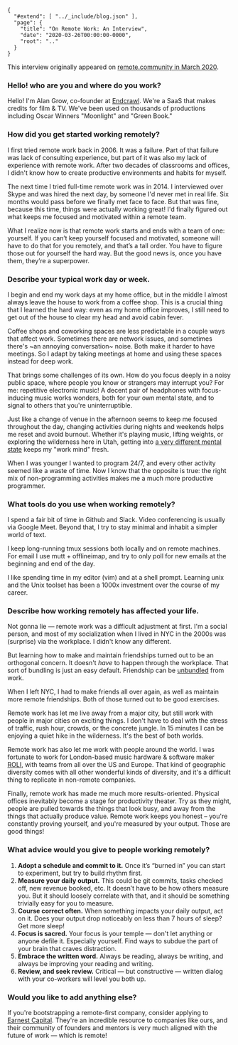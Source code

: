 
    {
      "#extend": [ "../_include/blog.json" ],
      "page": {
        "title": "On Remote Work: An Interview",
        "date": "2020-03-26T00:00:00-0000",
        "root": ".."
      }
    }

This interview originally appeared on [remote.community in March 2020](https://remoteworkers.community/interviews/3-alan-grow).

### Hello! who are you and where do you work?

Hello! I'm Alan Grow, co-founder at [Endcrawl](https://endcrawl.com). We're a SaaS that makes credits for film & TV. We've been used on thousands of productions including Oscar Winners "Moonlight" and "Green Book."

### How did you get started working remotely?

I first tried remote work back in 2006. It was a failure. Part of that failure was lack of consulting experience, but part of it was also my lack of experience with remote work. After two decades of classrooms and offices, I didn't know how to create productive environments and habits for myself.

The next time I tried full-time remote work was in 2014. I interviewed over Skype and was hired the next day, by someone I'd never met in real life. Six months would pass before we finally met face to face. But that was fine, because this time, things were actually working great! I'd finally figured out what keeps me focused and motivated within a remote team.

What I realize now is that remote work starts and ends with a team of one: yourself. If you can’t keep yourself focused and motivated, someone will have to do that for you remotely, and that’s a tall order. You have to figure those out for yourself the hard way. But the good news is, once you have them, they’re a superpower.

### Describe your typical work day or week.

I begin and end my work days at my home office, but in the middle I almost always leave the house to work from a coffee shop. This is a crucial thing that I learned the hard way: even as my home office improves, I still need to get out of the house to clear my head and avoid cabin fever.

Coffee shops and coworking spaces are less predictable in a couple ways that affect work. Sometimes there are network issues, and sometimes there's ~an annoying conversation~ noise. Both make it harder to have meetings. So I adapt by taking meetings at home and using these spaces instead for deep work.

That brings some challenges of its own. How do you focus deeply in a noisy public space, where people you know or strangers may interrupt you? For me: repetitive electronic music! A decent pair of headphones with focus-inducing music works wonders, both for your own mental state, and to signal to others that you're uninterruptible.

Just like a change of venue in the afternoon seems to keep me focused throughout the day, changing activities during nights and weekends helps me reset and avoid burnout. Whether it's playing music, lifting weights, or exploring the wilderness here in Utah, getting into [a very different mental state](https://media3.giphy.com/media/oWWfwpLj5l0XK/source.gif) keeps my "work mind" fresh.

When I was younger I wanted to program 24/7, and every other activity seemed like a waste of time. Now I know that the opposite is true: the right mix of non-programming activities makes me a much more productive programmer.

### What tools do you use when working remotely?

I spend a fair bit of time in Github and Slack. Video conferencing is usually via Google Meet. Beyond that, I try to stay minimal and inhabit a simpler world of text.

I keep long-running tmux sessions both locally and on remote machines. For email I use mutt + offlineimap, and try to only poll for new emails at the beginning and end of the day.

I like spending time in my editor (vim) and at a shell prompt. Learning unix and the Unix toolset has been a 1000x investment over the course of my career.

### Describe how working remotely has affected your life.

Not gonna lie — remote work was a difficult adjustment at first. I'm a social person, and most of my socialization when I lived in NYC in the 2000s was (surprise) via the workplace. I didn't know any different.

But learning how to make and maintain friendships turned out to be an orthogonal concern. It doesn't _have_ to happen through the workplace. That sort of bundling is just an easy default. Friendship can be [unbundled](https://hbr.org/2014/06/how-to-succeed-in-business-by-bundling-and-unbundling) from work.

When I left NYC, I had to make friends all over again, as well as maintain more remote friendships. Both of those turned out to be good exercises.

Remote work has let me live away from a major city, but still work with people in major cities on exciting things. I don't have to deal with the stress of traffic, rush hour, crowds, or the concrete jungle. In 15 minutes I can be enjoying a quiet hike in the wilderness. It's the best of both worlds.

Remote work has also let me work with people around the world. I was fortunate to work for London-based music hardware & software maker [ROLI](https://roli.com/), with teams from all over the US and Europe. That kind of geographic diversity comes with all other wonderful kinds of diversity, and it's a difficult thing to replicate in non-remote companies.

Finally, remote work has made me much more results-oriented. Physical offices inevitably become a stage for productivity theater. Try as they might, people are pulled towards the things that look busy, and away from the things that actually produce value. Remote work keeps you honest – you're constantly proving yourself, and you're measured by your output. Those are good things!

### What advice would you give to people working remotely?

1. **Adopt a schedule and commit to it.** Once it’s “burned in” you can start to experiment, but try to build rhythm first.
2. **Measure your daily output.** This could be git commits, tasks checked off, new revenue booked, etc. It doesn’t have to be how others measure you. But it should loosely correlate with that, and it should be something trivially easy for you to measure.
3. **Course correct often.** When something impacts your daily output, act on it. Does your output drop noticeably on less than 7 hours of sleep? Get more sleep!
4. **Focus is sacred.** Your focus is your temple — don't let anything or anyone defile it. Especially yourself. Find ways to subdue the part of your brain that craves distraction.
5. **Embrace the written word.** Always be reading, always be writing, and always be improving your reading and writing.
6. **Review, and seek review.** Critical — but constructive — written dialog with your co-workers will level you both up.

### Would you like to add anything else?

If you're bootstrapping a remote-first company, consider applying to [Earnest Capital](https://earnestcapital.com/). They're an incredible resource to companies like ours, and their community of founders and mentors is very much aligned with the future of work — which is remote!
